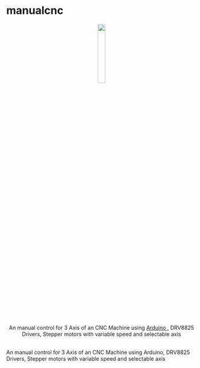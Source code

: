 # manualcnc
<div align="center">
  <p>
      <img width="20%" src="/arduino-icon.svg">
  </p>
  <p> An manual control for 3 Axis of an CNC Machine using  <a href="https://www.arduino.cc"> Arduino </a>, DRV8825 Drivers, Stepper motors with variable speed and selectable axis </p>
</div>
<br>
An manual control for 3 Axis of an CNC Machine using Arduino, DRV8825 Drivers, Stepper motors with variable speed and selectable axis
